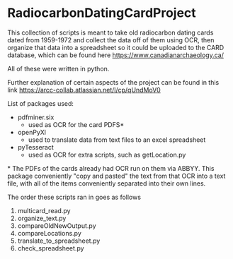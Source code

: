 # RadiocarbonDatingCardProject

This collection of scripts is meant to take old radiocarbon dating cards dated from 1959-1972 and collect the data off of them using OCR, then organize that data into a spreadsheet so it could be uploaded to the CARD database, which can be found here https://www.canadianarchaeology.ca/

All of these were written in python.

Further explanation of certain aspects of the project can be found in this link https://arcc-collab.atlassian.net/l/cp/qUndMoV0

List of packages used:
- pdfminer.six
  - used as OCR for the card PDFS*
- openPyXl
  - used to translate data from text files to an excel spreadsheet
- pyTesseract
  - used as OCR for extra scripts, such as getLocation.py
  
\* The PDFs of the cards already had OCR run on them via ABBYY. This package conveniently "copy and pasted" the text from that OCR into a text file, with all of the items conveniently separated into their own lines.
  
The order these scripts ran in goes as follows
1) multicard_read.py
2) organize_text.py
3) compareOldNewOutput.py
4) compareLocations.py
5) translate_to_spreadsheet.py
6) check_spreadsheet.py
